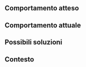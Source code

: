 ## Comportamento atteso
<!--- In caso di bug, descrivi come ti aspetti che dovrebbe funzionare -->
<!--- In caso di feature, descrivi cosa si dovrebbe implementare -->


## Comportamento attuale
<!--- In caso di bug, descrivi cosa non sta funzionando -->
<!--- In caso di feature, suggerisci come dovrebbe cambiare il comportamento rispetto all'attuale -->


## Possibili soluzioni
<!--- Campo non obbligatorio, anche se ogni idea o suggerimento per la risoluzione della issue sono apprezzati -->


## Contesto
<!-- Se pertinente, aggiungi il sistema operativo, browser, ecc. e gli step per riprodurre il comportamento descritto -->


<!-- Se qualcosa non è chiaro, contattaci sullo Slack di Developers Italia (https://developersitalia.slack.com/messages/C7VPAUVB3)! -->
